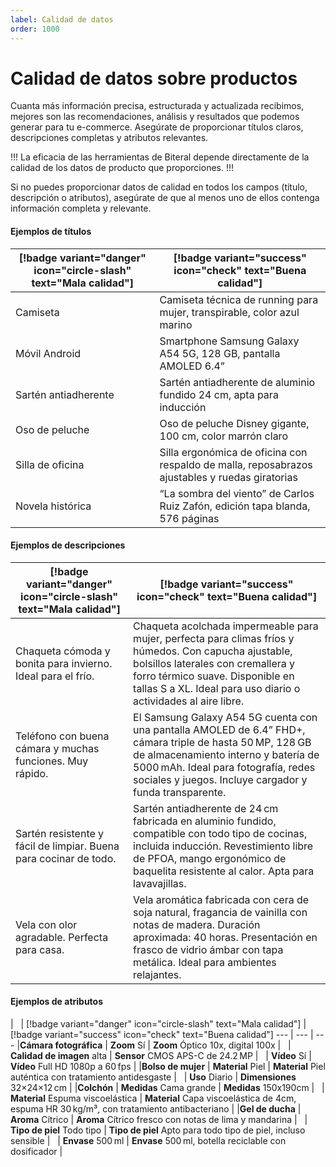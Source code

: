 ```yaml
---
label: Calidad de datos
order: 1000
---
```

# Calidad de datos sobre productos

Cuanta más información precisa, estructurada y actualizada recibimos, mejores son las recomendaciones, análisis y resultados que podemos generar para tu e-commerce. Asegúrate de proporcionar títulos claros, descripciones completas y atributos relevantes.

!!!
La eficacia de las herramientas de Biteral depende directamente de la calidad de los datos de producto que proporciones.
!!!

Si no puedes proporcionar datos de calidad en todos los campos (título, descripción o atributos), asegúrate de que al menos uno de ellos contenga información completa y relevante.

#### Ejemplos de títulos

[!badge variant="danger" icon="circle-slash" text="Mala calidad"] | [!badge variant="success" icon="check" text="Buena calidad"]
--- | ---
Camiseta | Camiseta técnica de running para mujer, transpirable, color azul marino
Móvil Android | Smartphone Samsung Galaxy A54 5G, 128 GB, pantalla AMOLED 6.4”
Sartén antiadherente | Sartén antiadherente de aluminio fundido 24 cm, apta para inducción
Oso de peluche | Oso de peluche Disney gigante, 100 cm, color marrón claro
Silla de oficina | Silla ergonómica de oficina con respaldo de malla, reposabrazos ajustables y ruedas giratorias
Novela histórica | “La sombra del viento” de Carlos Ruiz Zafón, edición tapa blanda, 576 páginas

#### Ejemplos de descripciones

[!badge variant="danger" icon="circle-slash" text="Mala calidad"] | [!badge variant="success" icon="check" text="Buena calidad"]
--- | ---
Chaqueta cómoda y bonita para invierno. Ideal para el frío. | Chaqueta acolchada impermeable para mujer, perfecta para climas fríos y húmedos. Con capucha ajustable, bolsillos laterales con cremallera y forro térmico suave. Disponible en tallas S a XL. Ideal para uso diario o actividades al aire libre.
Teléfono con buena cámara y muchas funciones. Muy rápido. | El Samsung Galaxy A54 5G cuenta con una pantalla AMOLED de 6.4” FHD+, cámara triple de hasta 50 MP, 128 GB de almacenamiento interno y batería de 5000 mAh. Ideal para fotografía, redes sociales y juegos. Incluye cargador y funda transparente.
Sartén resistente y fácil de limpiar. Buena para cocinar de todo. | Sartén antiadherente de 24 cm fabricada en aluminio fundido, compatible con todo tipo de cocinas, incluida inducción. Revestimiento libre de PFOA, mango ergonómico de baquelita resistente al calor. Apta para lavavajillas.
Vela con olor agradable. Perfecta para casa. | Vela aromática fabricada con cera de soja natural, fragancia de vainilla con notas de madera. Duración aproximada: 40 horas. Presentación en frasco de vidrio ámbar con tapa metálica. Ideal para ambientes relajantes.

#### Ejemplos de atributos

| &nbsp; | [!badge variant="danger" icon="circle-slash" text="Mala calidad"] | [!badge variant="success" icon="check" text="Buena calidad"]
--- | --- | ---
|**Cámara fotográfica** | **Zoom** Sí | **Zoom** Óptico 10x, digital 100x |
&nbsp; | **Calidad de imagen** alta | **Sensor** CMOS APS-C de 24.2 MP |
&nbsp; | **Vídeo** Sí | **Vídeo** Full HD 1080p a 60 fps |
|**Bolso de mujer** | **Material** Piel | **Material** Piel auténtica con tratamiento antidesgaste |
&nbsp; | **Uso** Diario | **Dimensiones** 32×24×12 cm |
|**Colchón** | **Medidas** Cama grande | **Medidas** 150x190cm |
&nbsp; | **Material** Espuma viscoelástica | **Material** Capa viscoelástica de 4cm, espuma HR 30 kg/m³, con tratamiento antibacteriano |
|**Gel de ducha** | **Aroma** Cítrico | **Aroma** Cítrico fresco con notas de lima y mandarina |
&nbsp; | **Tipo de piel** Todo tipo | **Tipo de piel** Apto para todo tipo de piel, incluso sensible |
&nbsp; | **Envase** 500 ml | **Envase** 500 ml, botella reciclable con dosificador |
